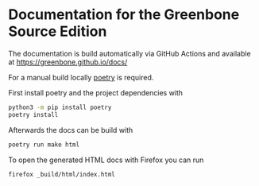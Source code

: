 # Documentation for the Greenbone Source Edition

The documentation is build automatically via GitHub Actions and available at
https://greenbone.github.io/docs/

For a manual build locally [poetry](https://python-poetry.org/) is required.

First install poetry and the project dependencies with
```sh
python3 -m pip install poetry
poetry install
```

Afterwards the docs can be build with
```sh
poetry run make html
```

To open the generated HTML docs with Firefox you can run

```sh
firefox _build/html/index.html
```
